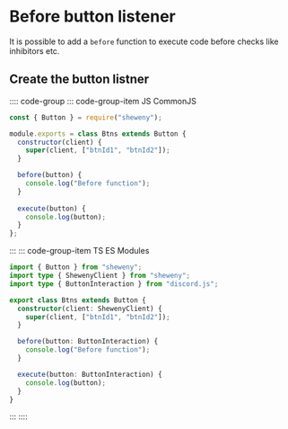 # Before button listener

It is possible to add a `before` function to execute code before checks like inhibitors etc.

## Create the button listner

:::: code-group
::: code-group-item JS CommonJS

```js
const { Button } = require("sheweny");

module.exports = class Btns extends Button {
  constructor(client) {
    super(client, ["btnId1", "btnId2"]);
  }

  before(button) {
    console.log("Before function");
  }
  
  execute(button) {
    console.log(button);
  }
};
```

:::
::: code-group-item TS ES Modules

```ts
import { Button } from "sheweny";
import type { ShewenyClient } from "sheweny";
import type { ButtonInteraction } from "discord.js";

export class Btns extends Button {
  constructor(client: ShewenyClient) {
    super(client, ["btnId1", "btnId2"]);
  }

  before(button: ButtonInteraction) {
    console.log("Before function");
  }

  execute(button: ButtonInteraction) {
    console.log(button);
  }
}
```

:::
::::
